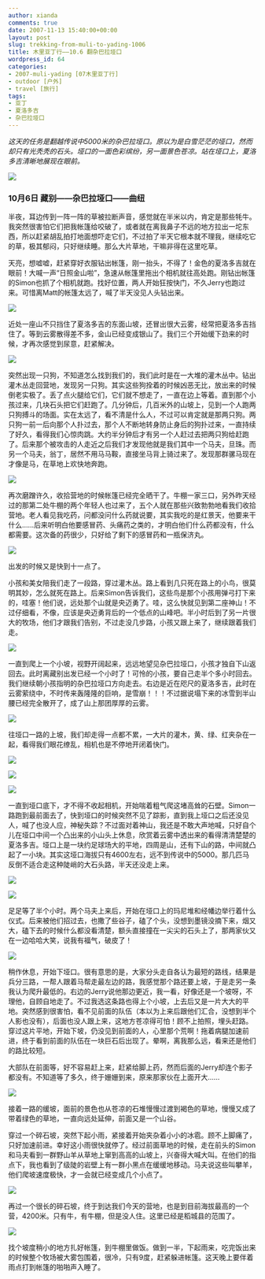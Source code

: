 ```yaml
---
author: xianda
comments: true
date: 2007-11-13 15:40:00+00:00
layout: post
slug: trekking-from-muli-to-yading-1006
title: 木里亚丁行——10.6 翻杂巴拉垭口
wordpress_id: 64
categories:
- 2007-muli-yading [07木里亚丁行]
- outdoor [户外]
- travel [旅行]
tags:
- 亚丁
- 夏洛多吉
- 杂巴拉垭口
---
```


_这天的任务是翻越传说中5000米的杂巴拉垭口。原以为是白雪茫茫的垭口，然而却只有光秃秃的石头。垭口的一面色彩缤纷，另一面景色苍凉。站在垭口上，夏洛多吉清晰地展现在眼前。_

![](http://tkfiles.storage.live.com/y1pSlGiGjDE0a0Jb84Pntf0VY8sPf3LW39wFhtQRUb_Rn-p9CARcIcYO_NIZvgg3ISBxm1TZ9Z-NG0)

### 10月6日 藏别——杂巴拉垭口——曲纽

半夜，耳边传到一阵一阵的草被拉断声音，感觉就在半米以内，肯定是那些牦牛。我突然很害怕它们把我帐篷给咬破了，或者就在离我鼻子不远的地方拉出一坨东西，所以赶紧胡乱拍打地面想吓走它们，不过拍了半天它根本就不理我，继续吃它的草，极其郁闷，只好继续睡。那么大片草地，干嘛非得在这里吃草。

天亮，想嘘嘘，赶紧穿好衣服钻出帐篷，刚一抬头，不得了！金色的夏洛多吉就在眼前！大喊一声“日照金山啦”，急速从帐篷里拖出个相机就往高处跑。刚钻出帐篷的Simon也抓了个相机就跑。找好位置，两人开始狂按快门，不久Jerry也跑过来。可惜离Matt的帐篷太远了，喊了半天没见人头钻出来。

<!-- more -->

![](http://tkfiles.storage.live.com/y1pSlGiGjDE0a3zo4hOos7tGEfZEGKm9ed0-826o9_Ai3SRygb5v45ABoiX7_bTsoFS7s5gZAuIfSQ)

近处一座山不只挡住了夏洛多吉的东面山坡，还冒出很大云雾，经常把夏洛多吉挡住了。等到云雾散得差不多，金山已经变成银山了。我们三个开始缓下劲来的时候，才再次感觉到尿意，赶紧解决。

![](http://tkfiles.storage.live.com/y1pSlGiGjDE0a1j6L2pZW3A59xguagGjAd8OfTfdBMtTp4kmxisuS6S8OQyPrc7wUszqwrIVM9gcHA)

突然出现一只狗，不知道怎么找到我们的，我们此时是在一大堆的灌木丛中。钻出灌木丛走回营地，发现另一只狗。其实这些狗拴着的时候凶恶无比，放出来的时候倒老实极了。丢了点火腿给它们，它们就不想走了，一直在边上等着。直到那个小孩过来，几块石头把它们赶跑了。几分钟后，几百米外的山坡上，见到一个人跑两只狗搏斗的场面。实在太远了，看不清是什么人，不过可以肯定就是那两只狗。两只狗一前一后向那个人扑过去，那个人不断地转身防止身后的狗扑过来，一直持续了好久，看得我们心惊肉跳。大约半分钟后才有另一个人赶过去把两只狗给赶跑了。后来那个被攻击的人走近之后我们才发现他就是我们其中一个马夫，旦珠。而另一个马夫，翁丁，居然不用马马鞍，直接坐马背上骑过来了。发现那群骡马现在才像是马，在草地上欢快地奔跑。

![](http://tkfiles.storage.live.com/y1pSlGiGjDE0a0BfMSmn4BWN1NeqxJFwPKYDTjBUcNovcJO9lw7OwUuwqQJQ2fxVTh24ZxzT07rEeI)

再次磨蹭许久，收拾营地的时候帐篷已经完全晒干了。牛棚一家三口，另外昨天经过的那第二处牛棚的两个年轻人也过来了，五个人就在那些兴致勃勃地看我们收拾营地。老人看见我吃药，问都没问什么药就说要，其实我吃的是红景天，他要来干什么……后来听明白他要感冒药、头痛药之类的，才明白他们什么药都没有，什么都需要。这次备的药很少，只好给了剩下的感冒药和一瓶保济丸。

![](http://tkfiles.storage.live.com/y1pSlGiGjDE0a1MRGnvO7lsMAsGsfekLwHf_BsoScqpEKEbxGsdzG-R5oedFC2KvTz_v3ufifDh_gk)

出发的时候又是快到十一点了。

小孩和美女陪我们走了一段路，穿过灌木丛。路上看到几只死在路上的小鸟，很莫明其妙，怎么就死在路上。后来Simon告诉我们，这些鸟是那个小孩用弹弓打下来的，哇塞！他们说，远处那个山就是央迈勇了。哇，这么快就见到第二座神山！不过仔细看，不像，应该是央迈勇背后的一个低点的山峰吧。半小时后到了另一片很大的牧场，他们才跟我们告别，不过走没几步路，小孩又跟上来了，继续跟着我们走。

![](http://tkfiles.storage.live.com/y1pSlGiGjDE0a3d3_mAmk-Yy9n0EJW547J92KMw6210FLCCreD_jxnN7J7_uTgwlyS6AZrBpekwYX8)

一直到爬上一个小坡，视野开阔起来，远远地望见杂巴拉垭口，小孩才独自下山返回去。此时离藏别出发已经一个小时了！可怜的小孩，要自己走半个多小时回去。我们继续朝小孩指明的杂巴拉垭口方向走去。右边是近在咫尺的夏洛多吉，此时在云雾萦绕中，不时传来轰隆隆的巨响，是雪崩！！！不过据说塌下来的冰雪到半山腰已经完全散开了，成了山上那团厚厚的云雾。

![](http://tkfiles.storage.live.com/y1pSlGiGjDE0a1La3oYIzIsTl0fdcAa8ePwko3GcbB79Hiki2-4ijiY_aK9SkQUy3VuvEa4EjIg2j4)

往垭口一路的上坡，我们却走得一点都不累，一大片的灌木，黄、绿、红夹杂在一起，看得我们眼花缭乱，相机也是不停地开闭着快门。

![](http://tkfiles.storage.live.com/y1pSlGiGjDE0a1NHH6CS_vgFPekBpGRRZ2f4hC6Mx7QWCormQyN_ut9IIAoQALEy2UOZ3KFVUZmsTQ)

![](http://tkfiles.storage.live.com/y1pSlGiGjDE0a2I003DXQMwONe7zz8xANlmhifPLEJm-xWRUJAM3ShEMJkfIF58_zT17-tM3qErti8)

![](http://tkfiles.storage.live.com/y1pSlGiGjDE0a3-wbjyh3fLjPQ5AQESYAVGQK3Ye_XkUEF71uzdIZeQ94ggoHGUXGQPimqShEsjlIM)

一直到垭口底下，才不得不收起相机，开始喘着粗气爬这堵高耸的石壁。Simon一路跑到最前面去了，快到垭口的时候突然不见了踪影，直到我上垭口之后还没见人，喊了也没人应，神秘失踪？不过面对着神山，我还是不敢大声地喊，只好自个儿在垭口中间一个凸出来的小山头上休息，欣赏着云雾中透出来的看得清清楚楚的夏洛多吉。垭口上是一块约足球场大的平地，四周是山，还有下山的路，中间就凸起了一小块。其实这垭口海拔只有4600左右，远不到传说中的5000。那几匹马反倒不适合走这种陡峭的大石头路，半天还没走上来。

![](http://tkfiles.storage.live.com/y1pSlGiGjDE0a19RwaSvSWtvZ3tVGuBh2ADQ8048KC9vd_yrXAM-wsNwTvJjJaeU4NX3MuCsr3sz_E)

![](http://tkfiles.storage.live.com/y1pSlGiGjDE0a2uD1x_xyKx9AsPo6s_YbtfHddYKHeKsAeZOTxSvKJI1X-MSbT5-FkAwCrRWHW8jOA)

足足等了半个小时。两个马夫上来后，开始在垭口上的玛尼堆和经幡边举行着什么仪式。后来被他们招过去，也撒了些谷子，磕了个头，没想到墨镜没摘下来，烟又大，磕下去的时候什么都没看清楚，额头直接撞在一尖尖的石头上了，那两家伙又在一边哈哈大笑，说我有福气，破皮了！

![](http://tkfiles.storage.live.com/y1pSlGiGjDE0a0HZjidZfHtANYY8GH8BB1FBPwnx7qcEk-o3imvO167WZRj-XRnMXsDScmcpS1JVTE)

稍作休息，开始下垭口。很有意思的是，大家分头走自各认为最短的路线，结果是兵分三路，一帮人跟着马帮走最左边的路，我感觉那个路还要上坡，于是走另一条我认为爬升最低的。右边的Jerry说他那边更近，我一看，好像还是一个坡呀，不理他，自顾自地走了。不过我选这条路也得上个小坡，上去后又是一片大大的平地。突然感到很害怕，看不见前面的队伍（本以为上来后跟他们汇合，没想到半个人影也没有），后面也没人跟上来，这地方苍凉得可怕！顾不上拍照，埋头赶路。穿过这片平地，开始下坡，仍没见到前面的人，心里那个荒啊！拖着病腿加速前进，终于看到前面的队伍在一块巨石后出现了。晕啊，离我那么远，看来还是他们的路比较短。

大部队在前面等，好不容易赶上来，赶紧给脚上药，然而后面的Jerry却连个影子都没有。不知道等了多久，终于姗姗到来，原来那家伙在上面开大……

![](http://tkfiles.storage.live.com/y1pSlGiGjDE0a3kVqRyZZDFL-wo0C_VTj0XPlCnEEgFzew6V8lGvu5pwnQ2rNgIWj7ULmAGfXCUg6o)

接着一路的缓坡，面前的景色也从苍凉的石堆慢慢过渡到褐色的草地，慢慢又成了带着绿色的草地，一直向远处延伸，前面又是一个山谷。

穿过一个碎石坡，突然下起小雨，紧接着开始夹杂着小小的冰雹。顾不上脚痛了，只好加速前进。幸好这小雨很快就停了。经过前面草地的时候，走在前头的Simon和马夫看到一群野山羊从草地上窜到高高的山坡上，兴奋得大喊大叫。在他们的指点下，我也看到了级陡的岩壁上有一群小黑点在缓缓地移动。马夫说这些叫攀羊，他们爬坡速度极快，才一会就已经变成几个小点了。

![](http://tkfiles.storage.live.com/y1pSlGiGjDE0a21O-f4UJaP5Rb02DbR-VmKJjfTYQY1JcUCBO-a0_UCWj9YaIlPFSDcHJ7srW0Xmgw)

再过一个很长的碎石坡，终于到达我们今天的营地，也是到目前海拔最高的一个营，4200米。只有牛，有牛棚，但是没人住。这里已经是稻城县的范围了。

![](http://tkfiles.storage.live.com/y1pSlGiGjDE0a2DLvCIbPkQb5qxrJUBeCjeP0YorFBP_kFbC3wKdFk5rtlqIn8CIzsieVbPbqTuvxw)

找个坡度稍小的地方扎好帐篷，到牛棚里做饭。做到一半，下起雨来，吃完饭出来的时候整个牧场被大雾包围着，很冷，只有9度，赶紧躲进帐篷。这天晚上要伴着雨点打到帐篷的啪啪声入睡了。
